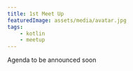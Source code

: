 ```yaml
---
title: 1st Meet Up
featuredImage: assets/media/avatar.jpg
tags:
    - kotlin
    - meetup
---
```


Agenda to be announced soon